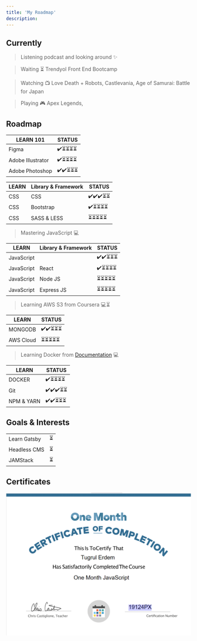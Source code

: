 ```yaml
---
title: 'My Roadmap'
description: 
---
```


## Currently

>  Listening podcast and looking around ✨

>  Waiting ⏳ Trendyol Front End Bootcamp 

>  Watching 📺 Love Death + Robots, Castlevania, Age of Samurai: Battle for Japan

>  Playing 🎮 Apex Legends, 



## Roadmap

| LEARN 101              | STATUS  | 
| ---------------------  |-------- |
| Figma              | ✔️⏳⏳⏳⏳  |
| Adobe Illustrator | ✔️⏳⏳⏳⏳  |
| Adobe Photoshop | ✔️✔️⏳⏳⏳  |


| LEARN       | Library & Framework   | STATUS  | 
| ----------  | ----------------------|-------- |
| CSS         | CSS                   | ✔️✔️✔️⏳⏳    |
| CSS         | Bootstrap             | ✔️⏳⏳⏳⏳  |
| CSS         | SASS & LESS              | ⏳⏳⏳⏳⏳  |

>  Mastering JavaScript 💻

| LEARN              |  Library & Framework    | STATUS  | 
| -----------        | ------------------------|-------- |
| JavaScript         |                         | ✔️✔️⏳⏳⏳ |
| JavaScript         |     React               | ✔️⏳⏳⏳⏳  |
| JavaScript         |     Node JS             | ⏳⏳⏳⏳⏳  |
| JavaScript         |     Express JS          | ⏳⏳⏳⏳⏳  |


>  Learning AWS S3 from Coursera 💻⏳

| LEARN       | STATUS  | 
| ----------  |-------- |
| MONGODB     | ✔️✔️⏳⏳⏳  |
| AWS Cloud   | ⏳⏳⏳⏳⏳  |

>  Learning Docker from [Documentation](https://docs.docker.com/) 💻

| LEARN       | STATUS  | 
| ----------  |-------- |
| DOCKER     | ✔️⏳⏳⏳⏳  |
| Git   | ✔️✔️✔️⏳⏳  |
| NPM & YARN   | ✔️✔️⏳⏳⏳  |


## Goals & Interests

|      |   | 
| ----------  |-------- |
| Learn Gatsby           | ⏳  |
| Headless CMS      | ⏳  |
| JAMStack      | ⏳  |


## Certificates

![](static/onemonth.png "One Month JavaScript ✔️ ")





